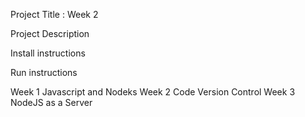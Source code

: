 Project Title : Week 2

Project Description

Install instructions

Run instructions

Week 1    Javascript and Nodeks
Week 2    Code Version Control
Week 3    NodeJS as a Server
